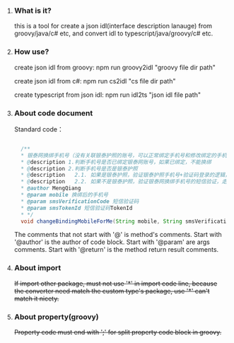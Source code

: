 1. ### What is it?

      this is a tool for create a json idl(interface description lanauge) from groovy/java/c# etc, and convert idl to typescript/java/groovy/c# etc.

2. ### How use?

      create json idl from groovy: npm run groovy2idl "groovy file dir path" 

      create json idl from c#: npm run cs2idl "cs file dir path"

      create typescript from json idl: npm run idl2ts "json idl file path"


3. ### About code document
 
      Standard code：
      
      ```java

        /**
        * 银泰网换绑手机号（没有关联银泰护照的账号，可以正常绑定手机号和修改绑定的手机号）
        * @description 1.判断手机号是否已绑定银泰网账号，如果已绑定，不能换绑
        * @description 2.判断手机号是否是银泰护照
        * @description   2.1. 如果是银泰护照，验证银泰护照手机号+验证码登录的逻辑，换绑银泰网手机号、绑定银泰护照
        * @description   2.2. 如果不是银泰护照，验证银泰网换绑手机号的短信验证，走银泰网换绑手机号的逻辑
        * @author MengQiang
        * @param mobile 换绑后的手机号
        * @param smsVerificationCode 短信验证码
        * @param smsTokenId 短信验证码TokenId
        * */
        void changeBindingMobileForMe(String mobile, String smsVerificationCode,String smsTokenId);Ï

      ```

      The comments that not start with '@' is method's comments.
      Start with '@author' is the author of code block.
      Start with '@param' are args comments.
      Start with '@return' is the method return result comments.


4. ### About import

      <del>If import other package, must not use '\*' in import code line, because the converter need match the custom type's package, use '\*' can't match it nicety. </del>


5. ### About property(groovy)

      <del>Property code must end with ';' for split property code block in groovy.</del>
